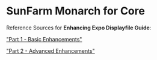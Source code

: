 # SunFarm Monarch for Core
Reference Sources for **Enhancing Expo Displayfile Guide**:


["Part 1 - Basic Enhancements"](https://github.com/ASNA/SunFarm/blob/master/Enhancing%20Expo%20Displayfile%20Guide%2Part%1.pdf)


["Part 2 - Advanced Enhancements"](https://github.com/ASNA/SunFarm/blob/master/Enhancing%20Expo%20Displayfile%20Guide%2Part%2.pdf)
